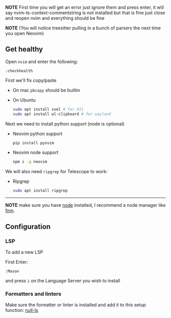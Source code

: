 **NOTE** First time you will get an error just ignore them and press enter, it will say nvim-ts-context-commentstring is not installed but that is fine just close and reopen nvim and everything should be fine

**NOTE** (You will notice treesitter pulling in a bunch of parsers the next time you open Neovim)

## Get healthy

Open `nvim` and enter the following:

```
:checkhealth
```
First we'll fix copy/paste

- On mac `pbcopy` should be builtin

- On Ubuntu

  ```sh
  sudo apt install xsel # for X11
  sudo apt install wl-clipboard # for wayland
  ```

Next we need to install python support (node is optional)

- Neovim python support

  ```sh
  pip install pynvim
  ```

- Neovim node support

  ```sh
  npm i -g neovim
  ```

We will also need `ripgrep` for Telescope to work:

- Ripgrep

  ```sh
  sudo apt install ripgrep
  ```

---

**NOTE** make sure you have [node](https://nodejs.org/en/) installed, I recommend a node manager like [fnm](https://github.com/Schniz/fnm).

## Configuration

### LSP

To add a new LSP

First Enter:

```
:Mason
```

and press `i` on the Language Server you wish to install

### Formatters and linters

Make sure the formatter or linter is installed and add it to this setup function: [null-ls](https://github.com/cmac4603/nvim.lua/lua/user/lsp/null-ls.lua)
